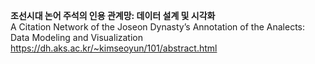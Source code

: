 <b>조선시대 논어 주석의 인용 관계망: 데이터 설계 및 시각화</b><br/>
A Citation Network of the Joseon Dynasty’s Annotation of the Analects: Data Modeling and Visualization<br/>
https://dh.aks.ac.kr/~kimseoyun/101/abstract.html<br/>

